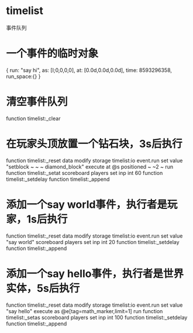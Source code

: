 # timelist
 事件队列

# 一个事件的临时对象
{
	run: "say hi",
	as: [I;0,0,0,0],
	at: [0.0d,0.0d,0.0d],
	time: 8593296358,
	run_space:{}
}

# 清空事件队列
function timelist:_clear

# 在玩家头顶放置一个钻石块，3s后执行
function timelist:_reset
data modify storage timelist:io event.run set value "setblock ~ ~ ~ diamond_block"
execute at @s positioned ~ ~2 ~ run function timelist:_setat
scoreboard players set inp int 60
function timelist:_setdelay
function timelist:_append

# 添加一个say world事件，执行者是玩家，1s后执行
function timelist:_reset
data modify storage timelist:io event.run set value "say world"
scoreboard players set inp int 20
function timelist:_setdelay
function timelist:_append

# 添加一个say hello事件，执行者是世界实体，5s后执行
function timelist:_reset
data modify storage timelist:io event.run set value "say hello"
execute as @e[tag=math_marker,limit=1] run function timelist:_setas
scoreboard players set inp int 100
function timelist:_setdelay
function timelist:_append